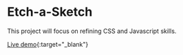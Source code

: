 # Etch-a-Sketch
This project will focus on refining CSS and Javascript skills. 

[Live demo](https://dustvans.github.io/Etch-a-Sketch/){:target="_blank"}
